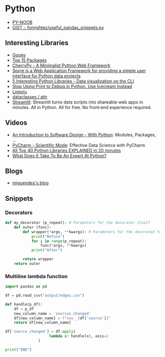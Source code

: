 # Python
  
  * [PY-NOOB](https://github.com/NARCOTIC/PY-NOOB)
  * [GIST :: fomightez/useful_pandas_snippets.py](https://gist.github.com/fomightez/ef57387b5d23106fabd4e02dab6819b4)

## Interesting Libraries
  * [Gooey](https://github.com/chriskiehl/Gooey#what-is-it)
  * [Top 15 Packages](https://python.land/top-15-python-packages)
  * [CherryPy - A Minimalist Python Web Framework](https://cherrypy.org/)
  * [Spyre is a Web Application Framework for providing a simple user interface for Python data projects](https://github.com/adamhajari/spyre)
  * [5 Interesting Python Libraries - Data visualization on the CLI](https://towardsdatascience.com/5-interesting-python-libraries-1395c791deb5)
  * [Stop Using Print to Debug in Python. Use Icecream Instead](https://towardsdatascience.com/stop-using-print-to-debug-in-python-use-icecream-instead-79e17b963fcc)
  * [Loguru](https://github.com/Delgan/loguru#asynchronous-thread-safe-multiprocess-safe)
  * [dataclasses / attr](https://www.youtube.com/watch?v=vBH6GRJ1REM)
  * [Streamlit](https://streamlit.io/): Streamlit turns data scripts into shareable web apps in minutes. All in Python. All for free. No front‑end experience required.
  
## Videos

  * [An Introduction to Software Design - With Python](https://www.youtube.com/watch?v=-njsRb8Tn70): Modules, Packages, ...
  * [PyCharm - Scientific Mode](https://www.youtube.com/watch?v=46RjXawJQgg): Effective Data Science with PyCharm
  * [All Top 40 Python Libraries EXPLAINED in 20 minutes](https://www.youtube.com/watch?v=-29x_deQQus)
  * [What Does It Take To Be An Expert At Python?](https://www.youtube.com/watch?v=7lmCu8wz8ro)

## Blogs
  * [miguendes's blog](https://miguendes.me/ )

## Snippets

### Decorators

````python
def my_decorator (p_repeat): # Parameters for the decorator itself
    def outer (func):
        def wrapper(*args, **kwargs): # Parameters for the decorated function
            print("Before")
            for i in range(p_repeat):
                func(*args, **kwargs)
            print("After")

        return wrapper
    return outer

````

### Multiline lambda function

````python
import pandas as pd

df = pd.read_csv("output/edges.csv")

def handle(p_df):
    df = p_df
    new_column_name = 'sources_changed'
    df[new_column_name] = f"new__{df['source']}"
    return df[new_column_name]

df['source_changed'] = df.apply(
                    lambda x: handle(x), axis=1
               )

print("END")
````
